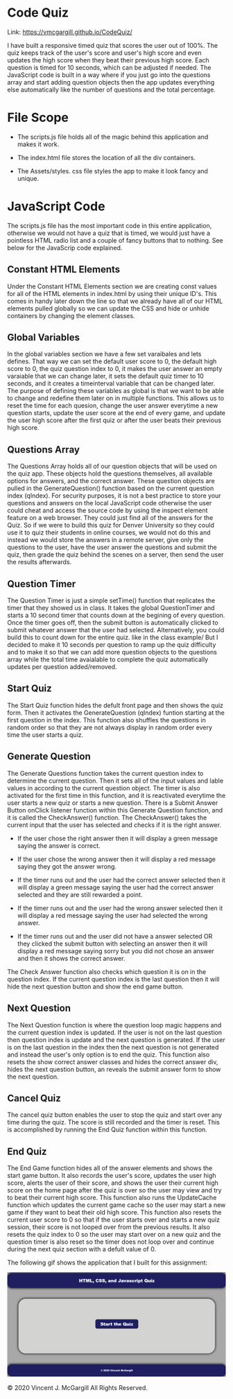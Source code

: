 # Code Quiz

Link: https://vmcgargill.github.io/CodeQuiz/

I have built a responsive timed quiz that 
scores the user out of 100%. The quiz keeps track of the 
user's score and user's high score and even updates the high 
score when they beat their previous high score. Each question 
is timed for 10 seconds, which can be adjusted if needed. The 
JavaScript code is built in a way where if you just go into 
the questions array and start adding question objects then 
the app updates everything else automatically like the number 
of questions and the total percentage.

# File Scope


- The scripts.js file holds all of the magic behind this 
application and makes it work.

- The index.html file stores the location of all the div 
containers. 

- The Assets/styles. css file styles the app to make it 
look fancy and unique.


# JavaScript Code


The scripts.js file has the most important code in this 
entire application, otherwise we would not have a quiz that 
is timed, we would just have a pointless HTML radio list and 
a couple of fancy buttons that to nothing. See below for the 
JavaScrip code explained.


## Constant HTML Elements


Under the Constant HTML Elements section we are creating 
const values for all of the HTML elements in 
index.html by using their unique ID's. This comes in handy 
later down the line so that we already have all of our HTML 
elements pulled globally so we can update the CSS and hide or unhide 
containers by changing the element classes.


## Global Variables


In the global variables section we have a few set varaibales 
and lets defines. That way we can set the default user score 
to 0, the default high score to 0, the quiz question  index 
to 0, it makes the user answer an empty varaiable that we can 
change later, it sets the default quiz timer to 10 seconds, 
and it creates a timeinterval variable that can be changed 
later. The purpose of defining these variables as global is 
that we want to be able to change and redefine them later on 
in multiple functions. This allows us to reset the time for 
each quesion, change the user answer everytime a new 
question starts, update the user score at the end of 
every game, and update the user high score after the first 
quiz or after the user beats their previous high score. 


## Questions Array


The Questions Array holds all of our question objects that 
will be used on the quiz app.  These objects hold the 
questions themselves, all available options for answers, and 
the  correct answer. These question objects are pulled in the 
GenerateQuestion() function based  on the current question 
index (qIndex). For security purposes, it is not a best 
practice  to store your questions and answers on the local 
JavaScript code otherwise the user could cheat and access the 
source code by using the inspect element feature on a web 
browser. They  could just find all of the answers for the 
Quiz. So if we were to build this quiz for Denver University 
so they could use it to quiz their students in online 
courses, we would not do this and instead we would store the 
answers in a remote server, give only the questions to the 
user, have the user answer the questions and submit the quiz, 
then grade the quiz behind the scenes on a server, then send 
the user the results afterwards.


## Question Timer


The Question Timer is just a simple setTime() function that 
replicates the timer that they showed us in class. It takes 
the global QuestionTimer and starts a 10 second timer that 
counts down at the begining of every question. Once the 
timer goes off, then the submit button is automatically 
clicked to submit whatever answer that the user had selected. 
Alternatively, you could build this to count down for the 
entire quiz. like in the class example/ But I decided to make 
it 10 seconds per question to ramp up the quiz difficulty 
and to make it so that we can add more question objects 
to the questions array while the total time avaialable to 
complete the quiz automatically updates per question added/removed.  


## Start Quiz


The Start Quiz function hides the defult front page and then 
shows the quiz form. Then it  activates the GenerateQuestion
(qIndex) funtion starting at the first question in the index.
This function also shuffles the questions in random order
so that they are not always display in random order every time
the user starts a quiz.


## Generate Question


The Generate Questions function takes the current question 
index to determine the current question. Then it sets all of 
the input values and lable values in according to the current 
question object. The timer is also activated for the 
first time in this function, and it is reactivated everytime 
the user starts a new quiz or starts a new question. There is 
a Submit Answer Button onClick listener function within this 
Generate Question function, and it is called the CheckAnswer() 
function. The CheckAnswer() takes the current input that 
the user has selected and checks if it is the right answer. 

- If the user chose the right answer then it will display a 
green message saying the answer is correct. 

- If the user chose the wrong answer then it will display a 
red message saying they got the answer wrong. 

- If the timer runs out and the user had the correct answer 
selected then it will display a green message saying the user 
had the correct answer selected and they are still rewarded a 
point.

- If the timer runs out and the user had the wrong answer 
selected then it will display a red message saying the user 
had selected the wrong answer.

- If the timer runs out and the user did not have a answer 
selected OR they clicked the submit button with selecting an 
answer then it will display a red message saying sorry but 
you did not chose an answer and then it shows the correct 
answer.

The Check Answer function also checks which question it is on 
in the question index. If the current question index is the 
last question then it will hide the next question button and 
show the end game button. 


## Next Question


The Next Question function is where the question loop magic 
happens and the current question index is updated. If the 
user is not on the last question then question index is update 
and the next question is generated. If the user is on the 
last question in the index then the next question is not 
generated and instead the user's only option is to end the 
quiz. This function also resets the show correct answer 
classes and hides the correct answer div, hides the next 
question button, an reveals the submit answer form to show 
the next question.


## Cancel Quiz


The cancel quiz button enables the user to stop the quiz and 
start over any time during the quiz. The score is still 
recorded and the timer is reset. This is accomplished by 
running the End Quiz function within this function.


## End Quiz


The End Game function hides all of the answer elements and 
shows the start game button. It also records the user's score, 
updates the user high score, alerts the user of their score, 
and shows the user their current high score on the home page 
after the quiz is over so the user may view and try to beat 
their current high score. This function also runs 
the UpdateCache function which updates the current game 
cache so the user may start a new game if they want to 
beat their old high score. This function also resets the current user score to 0 
so that if the user starts over and starts a new quiz session, 
their score is not looped over from the previous results. It 
also resets the quiz index to 0 so the user may start over on a new 
quiz and the question timer is also reset so the timer does 
not loop over and continue during the next quiz section with 
a defult value of 0.


The following gif shows the application that I built for this assignment:

![code quiz](./Assets/04-web-apis-homework-demo.gif)

© 2020 Vincent J. McGargill All Rights Reserved.
